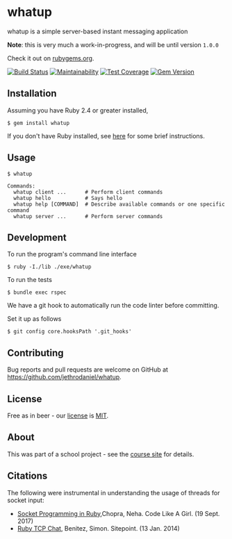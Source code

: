 # whatup

whatup is a simple server-based instant messaging application

**Note**: this is very much a work-in-progress, and will be until version `1.0.0`

Check it out on [rubygems.org](https://rubygems.org/gems/whatup).

[![Build Status](https://travis-ci.com/jethrodaniel/whatup.svg?branch=dev)](https://travis-ci.com/jethrodaniel/whatup)
[![Maintainability](https://api.codeclimate.com/v1/badges/e5356174302d82cf67cb/maintainability)](https://codeclimate.com/github/jethrodaniel/whatup/maintainability)
[![Test Coverage](https://api.codeclimate.com/v1/badges/a99a88d28ad37a79dbf6/test_coverage)](https://codeclimate.com/github/codeclimate/codeclimate/test_coverage)
[![Gem Version](https://badge.fury.io/rb/whatup.svg)](https://badge.fury.io/rb/whatup)

## Installation

Assuming you have Ruby 2.4 or greater installed,

```
$ gem install whatup
```

If you don't have Ruby installed, see [here](docs/installing_ruby.md) for some
brief instructions.

## Usage

```
$ whatup

Commands:
  whatup client ...      # Perform client commands
  whatup hello           # Says hello
  whatup help [COMMAND]  # Describe available commands or one specific command
  whatup server ...      # Perform server commands
```

## Development

To run the program's command line interface

```
$ ruby -I./lib ./exe/whatup
```

To run the tests

```
$ bundle exec rspec
```

We have a git hook to automatically run the code linter before committing.

Set it up as follows

```
$ git config core.hooksPath '.git_hooks'
```

## Contributing

Bug reports and pull requests are welcome on GitHub at <https://github.com/jethrodaniel/whatup>.

## License

Free as in beer - our [license](https://github.com/jethrodaniel/whatup/blob/master/LICENSE) is [MIT](https://opensource.org/licenses/MIT).

## About

This was part of a school project - see the [course site](http://www.cs.memphis.edu/~kanyang/COMP3825-sp19.html) for details.

## Citations

The following were instrumental in understanding the usage of threads for socket input:

- [Socket Programming in Ruby](https://code.likeagirl.io/socket-programming-in-ruby-f714131336fd),Chopra, Neha. Code Like A Girl. (19 Sept. 2017)
- [Ruby TCP Chat](www.sitepoint.com/ruby-tcp-chat/), Benitez, Simon. Sitepoint. (13 Jan. 2014)
